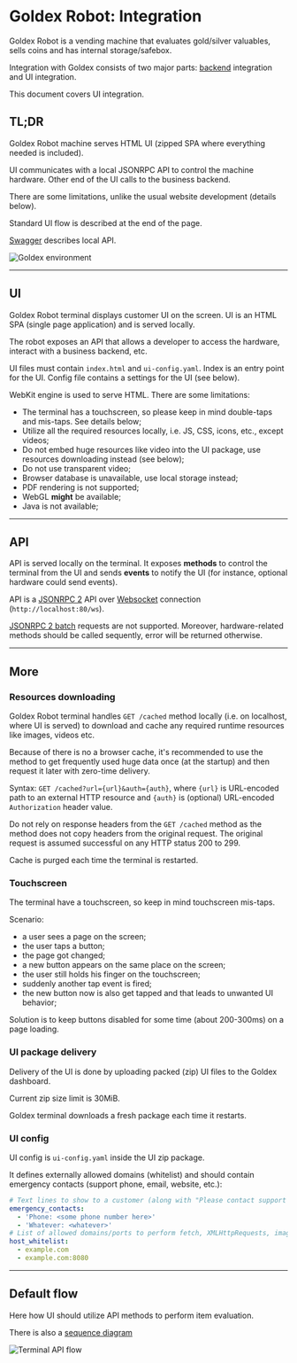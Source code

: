 # Goldex Robot: Integration

Goldex Robot is a vending machine that evaluates gold/silver valuables, sells coins and has internal storage/safebox.

Integration with Goldex consists of two major parts: [backend](https://github.com/goldexrobot/core.integration.backend) integration and UI integration.

This document covers UI integration.

## TL;DR

Goldex Robot machine serves HTML UI (zipped SPA where everything needed is included).

UI communicates with a local JSONRPC API to control the machine hardware. Other end of the UI calls to the business backend.

There are some limitations, unlike the usual website development (details below).

Standard UI flow is described at the end of the page.

[Swagger](https://goldexrobot.github.io/core.integration.ui/) describes local API.

![Goldex environment](/docs/images/goldex_env.png)

---

## UI

Goldex Robot terminal displays customer UI on the screen. UI is an HTML SPA (single page application) and is served locally.

The robot exposes an API that allows a developer to access the hardware, interact with a business backend, etc.

UI files must contain `index.html` and `ui-config.yaml`. Index is an entry point for the UI. Config file contains a settings for the UI (see below).

WebKit engine is used to serve HTML. There are some limitations:

- The terminal has a touchscreen, so please keep in mind double-taps and mis-taps. See details below;
- Utilize all the required resources locally, i.e. JS, CSS, icons, etc., except videos;
- Do not embed huge resources like video into the UI package, use resources downloading instead (see below);
- Do not use transparent video;
- Browser database is unavailable, use local storage instead;
- PDF rendering is not supported;
- WebGL **might** be available;
- Java is not available;

---

## API

API is served locally on the terminal. It exposes **methods** to control the terminal from the UI and sends **events** to notify the UI (for instance, optional hardware could send events).

API is a [JSONRPC 2](https://www.jsonrpc.org/specification) API over [Websocket](https://en.wikipedia.org/wiki/WebSocket) connection (`http://localhost:80/ws`).

[JSONRPC 2 batch](https://www.jsonrpc.org/specification#batch) requests are not supported. Moreover, hardware-related methods should be called sequently, error will be returned otherwise.

---

## More

### Resources downloading

Goldex Robot terminal handles `GET /cached` method locally (i.e. on localhost, where UI is served) to download and cache any required runtime resources like images, videos etc.

Because of there is no a browser cache, it's recommended to use the method to get frequently used huge data once (at the startup) and then request it later with zero-time delivery.

Syntax: `GET /cached?url={url}&auth={auth}`, where `{url}` is URL-encoded path to an external HTTP resource and `{auth}` is (optional) URL-encoded `Authorization` header value.

Do not rely on response headers from the `GET /cached` method as the method does not copy headers from the original request. The original request is assumed successful on any HTTP status 200 to 299.

Cache is purged each time the terminal is restarted.

### Touchscreen

The terminal have a touchscreen, so keep in mind touchscreen mis-taps.

Scenario:

- a user sees a page on the screen;
- the user taps a button;
- the page got changed;
- a new button appears on the same place on the screen;
- the user still holds his finger on the touchscreen;
- suddenly another tap event is fired;
- the new button now is also get tapped and that leads to unwanted UI behavior;

Solution is to keep buttons disabled for some time (about 200-300ms) on a page loading.

### UI package delivery

Delivery of the UI is done by uploading packed (zip) UI files to the Goldex dashboard.

Current zip size limit is 30MiB.

Goldex terminal downloads a fresh package each time it restarts.

### UI config

UI config is `ui-config.yaml` inside the UI zip package.

It defines externally allowed domains (whitelist) and should contain emergency contacts (support phone, email, website, etc.):

```yaml
# Text lines to show to a customer (along with "Please contact support team:") in case of critical terminal failure:
emergency_contacts:
  - 'Phone: <some phone number here>'
  - 'Whatever: <whatever>'
# List of allowed domains/ports to perform fetch, XMLHttpRequests, images loading, GET /cache, etc. (localhost[:80] is allowed by default)
host_whitelist:
  - example.com
  - example.com:8080
```

---

## Default flow

Here how UI should utilize API methods to perform item evaluation.

There is also a [sequence diagram](/docs/images/terminal_interaction_diagram.png)

![Terminal API flow](/docs/images/terminal_api.png)
